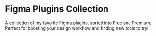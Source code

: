 # Figma Plugins Collection

A collection of my favorite Figma plugins, sorted into Free and Premium. Perfect for boosting your design workflow and finding new tools to try!

